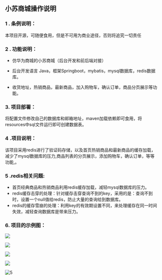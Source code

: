 ## 												小苏商城操作说明

### 1 .   条例说明：

本项目开源，可随便食用，但是不可用为商业途径，否则将追究一切责任

### 2 . 功能说明：

- 仿华为商城的小苏商城（后台开发和前后端对接）

- 后台开发语言 Java，框架Springboot，mybatis，mysql数据库，redis数据库。

- 收货地址，热销商品，最新商品，加入购物车，确认订单，商品分页展示等功能。

    

### 3. 项目部署：

将配置文件修改自己的数据库和邮箱地址，maven加载依赖即可食用，将resources中sql文件运行即可创建数据表。

### 4   .项目说明：

该项目采用redis进行了验证码存储，以及首页热销商品和最新商品的缓存加载，减少了mysql数据库的压力,商品列表的分页展示，添加购物车，确认订单，等等功能,。

### 5  .redis相关问题:

- 首页经典商品和热销商品利用redis缓存加载，减轻mysql数据库的压力。
- redis缓存击穿的处理：针对缓存击穿查询不到的key，采用的是：查询不到时，设置一个null值给redis，防止大量的查询给到数据库。
- redis的缓存雪崩的处理：利用key的有效期设置不同，来处理缓存在同一时间失效，减轻查询数据库是带来压力。

### 6.  项目的示例图：

![](https://github.com/AlanKafka/xiaosu-shop/blob/master/imges/1.png)

![](https://github.com/AlanKafka/xiaosu-shop/blob/master/imges/2.png)

![](https://github.com/AlanKafka/xiaosu-shop/blob/master/imges/3.png)

![](https://github.com/AlanKafka/xiaosu-shop/blob/master/imges/4.png)

![5](https://github.com/AlanKafka/xiaosu-shop/blob/master/imges/5.png)
